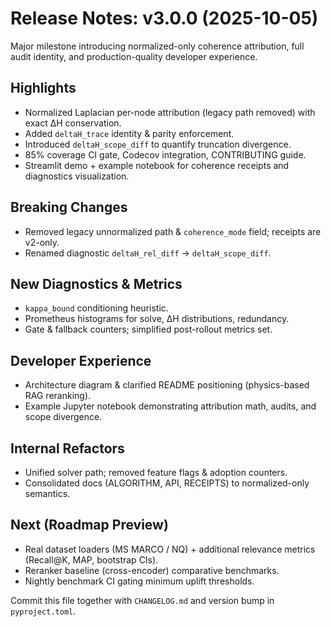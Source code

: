# Release Notes: v3.0.0 (2025-10-05)

Major milestone introducing normalized-only coherence attribution, full audit identity, and production-quality developer experience.

## Highlights
- Normalized Laplacian per-node attribution (legacy path removed) with exact ΔH conservation.
- Added `deltaH_trace` identity & parity enforcement.
- Introduced `deltaH_scope_diff` to quantify truncation divergence.
- 85% coverage CI gate, Codecov integration, CONTRIBUTING guide.
- Streamlit demo + example notebook for coherence receipts and diagnostics visualization.

## Breaking Changes
- Removed legacy unnormalized path & `coherence_mode` field; receipts are v2-only.
- Renamed diagnostic `deltaH_rel_diff` → `deltaH_scope_diff`.

## New Diagnostics & Metrics
- `kappa_bound` conditioning heuristic.
- Prometheus histograms for solve, ΔH distributions, redundancy.
- Gate & fallback counters; simplified post-rollout metrics set.

## Developer Experience
- Architecture diagram & clarified README positioning (physics-based RAG reranking).
- Example Jupyter notebook demonstrating attribution math, audits, and scope divergence.

## Internal Refactors
- Unified solver path; removed feature flags & adoption counters.
- Consolidated docs (ALGORITHM, API, RECEIPTS) to normalized-only semantics.

## Next (Roadmap Preview)
- Real dataset loaders (MS MARCO / NQ) + additional relevance metrics (Recall@K, MAP, bootstrap CIs).
- Reranker baseline (cross-encoder) comparative benchmarks.
- Nightly benchmark CI gating minimum uplift thresholds.

Commit this file together with `CHANGELOG.md` and version bump in `pyproject.toml`.
